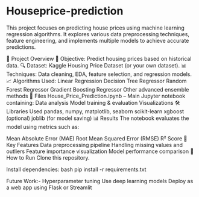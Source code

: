 # Houseprice-prediction
This project focuses on predicting house prices using machine learning regression algorithms. It explores various data preprocessing techniques, feature engineering, and implements multiple models to achieve accurate predictions.

📂 Project Overview
📌 Objective: Predict housing prices based on historical data.
🔍 Dataset: Kaggle Housing Price Dataset (or your own dataset).
📊 Techniques: Data cleaning, EDA, feature selection, and regression models.
📈 Algorithms Used:
Linear Regression
Decision Tree Regressor
Random Forest Regressor
Gradient Boosting Regressor
Other advanced ensemble methods
📁 Files
House_Price_Prediction.ipynb – Main Jupyter notebook containing:
Data analysis
Model training & evaluation
Visualizations
🛠️ Libraries Used
pandas, numpy, matplotlib, seaborn
scikit-learn
xgboost (optional)
joblib (for model saving)
📊 Results
The notebook evaluates the model using metrics such as:

Mean Absolute Error (MAE)
Root Mean Squared Error (RMSE)
R² Score
🧠 Key Features
Data preprocessing pipeline
Handling missing values and outliers
Feature importance visualization
Model performance comparison
🚀 How to Run
Clone this repository.

Install dependencies: bash pip install -r requirements.txt

Future Work:- Hyperparameter tuning Use deep learning models Deploy as a web app using Flask or Streamlit

